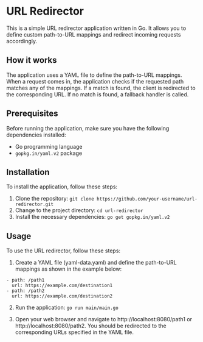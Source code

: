 # **URL Redirector**

This is a simple URL redirector application written in Go. It allows you to define custom path-to-URL mappings and redirect incoming requests accordingly.

## How it works
The application uses a YAML file to define the path-to-URL mappings. When a request comes in, the application checks if the requested path matches any of the mappings. If a match is found, the client is redirected to the corresponding URL. If no match is found, a fallback handler is called.

## Prerequisites
Before running the application, make sure you have the following dependencies installed:

* Go programming language
* `gopkg.in/yaml.v2` package

## Installation
To install the application, follow these steps:

1. Clone the repository: `git clone https://github.com/your-username/url-redirector.git`
2. Change to the project directory: `cd url-redirector`
3. Install the necessary dependencies: `go get gopkg.in/yaml.v2`

## Usage

To use the URL redirector, follow these steps:

1. Create a YAML file (yaml-data.yaml) and define the path-to-URL mappings as shown in the example below:

```
- path: /path1
  url: https://example.com/destination1
- path: /path2
  url: https://example.com/destination2
```

2. Run the application: `go run main/main.go`

3. Open your web browser and navigate to http://localhost:8080/path1 or http://localhost:8080/path2. You should be redirected to the corresponding URLs specified in the YAML file.
